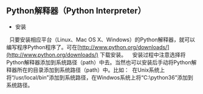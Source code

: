 ## Python解释器（Python Interpreter）

* 安装

   只要安装相应平台（Linux、Mac OS X、Windows）的Python解释器，就可以编写程序Python程序了。可在[http://www.python.org/downloads/](http://www.python.org/downloads/) 下载安装。
  
  安装过程中注意选择将Python解释器添加到系统路径（path）中去。当然也可以安装后手动将Python解释器所在的目录添加到系统路径（path）中。比如：
  在Unix系统上将“/usr/local/bin”添加到系统路径，在Windwos系统上将“C:\python36”添加到系统路径。
